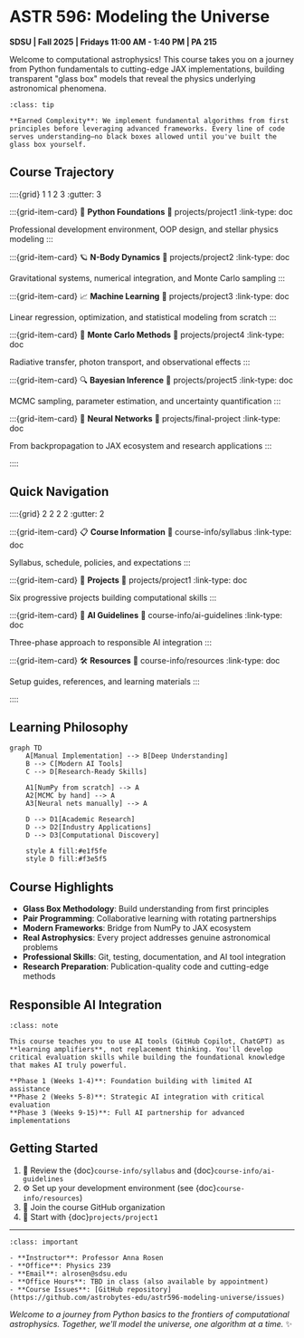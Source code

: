 # ASTR 596: Modeling the Universe

**SDSU | Fall 2025 | Fridays 11:00 AM - 1:40 PM | PA 215**

Welcome to computational astrophysics! This course takes you on a journey from Python fundamentals to cutting-edge JAX implementations, building transparent "glass box" models that reveal the physics underlying astronomical phenomena.

```{admonition} Course Philosophy: "Glass Box" Modeling
:class: tip

**Earned Complexity**: We implement fundamental algorithms from first principles before leveraging advanced frameworks. Every line of code serves understanding—no black boxes allowed until you've built the glass box yourself.
```

## Course Trajectory

::::{grid} 1 1 2 3
:gutter: 3

:::{grid-item-card} 🐍 **Python Foundations**
:link: projects/project1
:link-type: doc

Professional development environment, OOP design, and stellar physics modeling
:::

:::{grid-item-card} 🪐 **N-Body Dynamics**
:link: projects/project2
:link-type: doc

Gravitational systems, numerical integration, and Monte Carlo sampling
:::

:::{grid-item-card} 📈 **Machine Learning**
:link: projects/project3
:link-type: doc

Linear regression, optimization, and statistical modeling from scratch
:::

:::{grid-item-card} 🎲 **Monte Carlo Methods**
:link: projects/project4
:link-type: doc

Radiative transfer, photon transport, and observational effects
:::

:::{grid-item-card} 🔍 **Bayesian Inference**
:link: projects/project5
:link-type: doc

MCMC sampling, parameter estimation, and uncertainty quantification
:::

:::{grid-item-card} 🧠 **Neural Networks**
:link: projects/final-project
:link-type: doc

From backpropagation to JAX ecosystem and research applications
:::

::::

## Quick Navigation

::::{grid} 2 2 2 2
:gutter: 2

:::{grid-item-card} 📋 **Course Information**
:link: course-info/syllabus
:link-type: doc

Syllabus, schedule, policies, and expectations
:::

:::{grid-item-card} 🎯 **Projects**
:link: projects/project1
:link-type: doc

Six progressive projects building computational skills
:::

:::{grid-item-card} 🤖 **AI Guidelines**
:link: course-info/ai-guidelines
:link-type: doc

Three-phase approach to responsible AI integration
:::

:::{grid-item-card} 🛠️ **Resources**
:link: course-info/resources
:link-type: doc

Setup guides, references, and learning materials
:::

::::

## Learning Philosophy

```{mermaid}
graph TD
    A[Manual Implementation] --> B[Deep Understanding]
    B --> C[Modern AI Tools]
    C --> D[Research-Ready Skills]
    
    A1[NumPy from scratch] --> A
    A2[MCMC by hand] --> A
    A3[Neural nets manually] --> A
    
    D --> D1[Academic Research]
    D --> D2[Industry Applications]
    D --> D3[Computational Discovery]
    
    style A fill:#e1f5fe
    style D fill:#f3e5f5
```

## Course Highlights

- **Glass Box Methodology**: Build understanding from first principles
- **Pair Programming**: Collaborative learning with rotating partnerships  
- **Modern Frameworks**: Bridge from NumPy to JAX ecosystem
- **Real Astrophysics**: Every project addresses genuine astronomical problems
- **Professional Skills**: Git, testing, documentation, and AI tool integration
- **Research Preparation**: Publication-quality code and cutting-edge methods

## Responsible AI Integration

```{admonition} AI as a Learning Partner
:class: note

This course teaches you to use AI tools (GitHub Copilot, ChatGPT) as **learning amplifiers**, not replacement thinking. You'll develop critical evaluation skills while building the foundational knowledge that makes AI truly powerful.

**Phase 1 (Weeks 1-4)**: Foundation building with limited AI assistance  
**Phase 2 (Weeks 5-8)**: Strategic AI integration with critical evaluation  
**Phase 3 (Weeks 9-15)**: Full AI partnership for advanced implementations
```

## Getting Started

1. 📖 Review the {doc}`course-info/syllabus` and {doc}`course-info/ai-guidelines`
2. ⚙️ Set up your development environment (see {doc}`course-info/resources`)
3. 👥 Join the course GitHub organization
4. 🚀 Start with {doc}`projects/project1`

---

```{admonition} Questions or Issues?
:class: important

- **Instructor**: Professor Anna Rosen
- **Office**: Physics 239
- **Email**: alrosen@sdsu.edu
- **Office Hours**: TBD in class (also available by appointment)
- **Course Issues**: [GitHub repository](https://github.com/astrobytes-edu/astr596-modeling-universe/issues)
```

*Welcome to a journey from Python basics to the frontiers of computational astrophysics. Together, we'll model the universe, one algorithm at a time.* ✨
